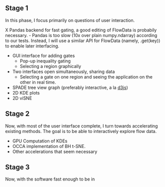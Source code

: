 

Stage 1
-------
In this phase, I focus primarily on questions of user interaction.  


X Pandas backend for fast gating, a good editing of FlowData is probabily necessary.
	- Pandas is too slow (10x over plain numpy.ndarray) according to our tests. Instead, I will 
	  use a similar API for FlowData (namely, .get(key)) to enable later interfacing.
- GUI interface for adding gates
	- Pop-up inequality gating
	- Selecting a region graphically
- Two interfaces open simultaneously, sharing data
	- Selecting a gate on one region and seeing the application on the other in real time.
- SPADE tree view graph (preferably interactive, a la [d3js](http://bl.ocks.org/mbostock/4062045))
- 2D KDE plots
- 2D viSNE


Stage 2
-------
Now, with most of the user interface complete, I turn towards accelerating existing methods.
The goal is to be able to interactively explore flow data.

- GPU Computation of KDEs
- OCCA implementation of BH t-SNE.
- Other accelerations that seem necessary

Stage 3
-------
Now, with the software fast enough to be in

